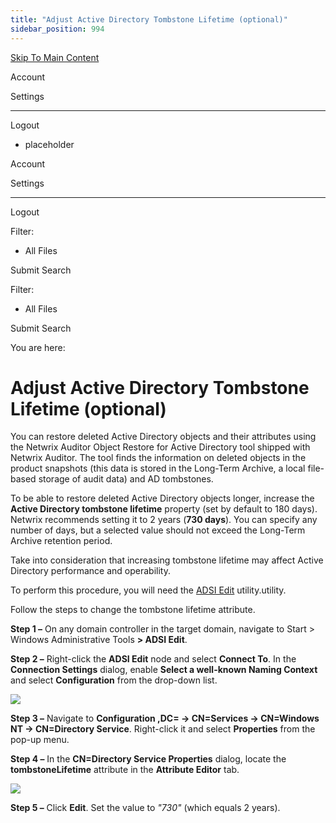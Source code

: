 ```yaml
---
title: "Adjust Active Directory Tombstone Lifetime (optional)"
sidebar_position: 994
---
```


[Skip To Main Content](#)

Account

Settings

---

Logout

* placeholder

Account

Settings

---

Logout

Filter: 

* All Files

Submit Search

Filter: 

* All Files

Submit Search

You are here:

# Adjust Active Directory Tombstone Lifetime (optional)

You can restore deleted Active Directory objects and their attributes using the Netwrix Auditor Object Restore for Active Directory tool shipped with Netwrix Auditor. The tool finds the information on deleted objects in the product snapshots (this data is stored in the Long-Term Archive, a local file-based storage of audit data) and AD tombstones.

To be able to restore deleted Active Directory objects longer, increase the **Active Directory tombstone lifetime** property (set by default to 180 days). Netwrix recommends setting it to 2 years (**730 days**). You can specify any number of days, but a selected value should not exceed the Long-Term Archive retention period.

Take into consideration that increasing tombstone lifetime may affect Active Directory performance and operability.

To perform this procedure, you will need the [ADSI Edit](`http://technet.microsoft.com/en-us/library/cc773354(v=ws.10`).aspx) utility.utility.

Follow the steps to change the tombstone lifetime attribute.

**Step 1 –** On any domain controller in the target domain, navigate to Start \> Windows Administrative Tools **\> ADSI Edit**.

**Step 2 –** Right-click the **ADSI Edit** node and select **Connect To**. In the **Connection Settings** dialog, enable **Select a well-known Naming Context** and select **Configuration** from the drop-down list.

![](../static/img/Auditor/Images/Auditor/ManualConfig/ManualConfig_ADSI_ConnectionWinServer2016.png)

**Step 3 –** Navigate to **Configuration \,DC= → CN=Services → CN=Windows NT → CN=Directory Service**. Right-click it and select **Properties** from the pop-up menu.

**Step 4 –** In the **CN=Directory Service Properties** dialog, locate the **tombstoneLifetime** attribute in the **Attribute Editor** tab.

![](../static/img/Auditor/Images/Auditor/ManualConfig/ManualConfig_ADSI_Tombstone_WinServer2016.png)

**Step 5 –** Click **Edit**. Set the value to *"730"* (which equals 2 years).
